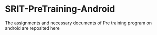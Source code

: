# SRIT-PreTraining-Android
The assignments and necessary documents of Pre training program on android are reposited here
